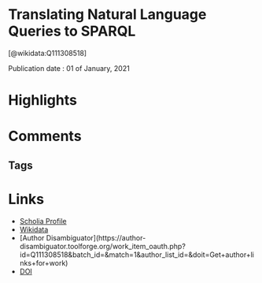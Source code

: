 
Translating Natural Language Queries to SPARQL
==============================================
  
  [@wikidata:Q111308518]  
  
Publication date : 01 of January, 2021  

# Highlights

# Comments

## Tags

# Links
  
 * [Scholia Profile](https://scholia.toolforge.org/work/Q111308518)  
 * [Wikidata](https://www.wikidata.org/wiki/Q111308518)  
 * [Author Disambiguator](https://author-
disambiguator.toolforge.org/work_item_oauth.php?id=Q111308518&batch_id=&match=1&author_list_id=&doit=Get+author+links+for+work)  
 * [DOI](https://doi.org/10.31979/ETD.54XM-Q833)  
